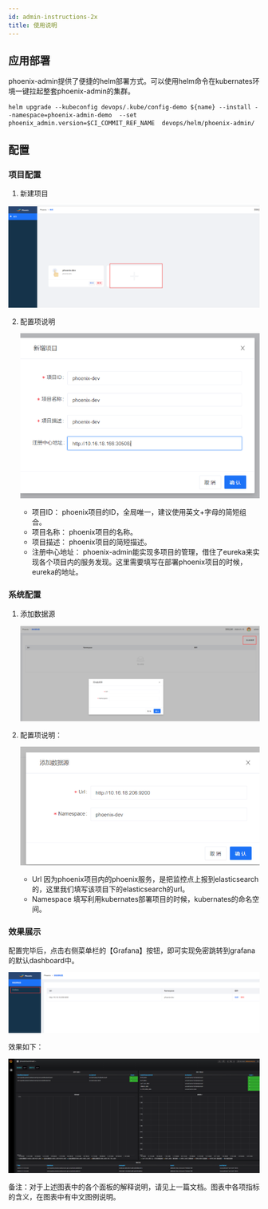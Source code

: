```yaml
---
id: admin-instructions-2x
title: 使用说明
---
```


## 应用部署

phoenix-admin提供了便捷的helm部署方式。可以使用helm命令在kubernates环境一键拉起整套phoenix-admin的集群。

```shell
helm upgrade --kubeconfig devops/.kube/config-demo ${name} --install --namespace=phoenix-admin-demo  --set phoenix_admin.version=$CI_COMMIT_REF_NAME  devops/helm/phoenix-admin/
```

## 配置

### 项目配置

1. 新建项目

![image-20200115193059777](../../assets/phoenix2.x/phoenix-admin/image-20200115193059777.png)

2. 配置项说明

   ![image-20200115200309243](../../assets/phoenix2.x/phoenix-admin/image-20200115200309243.png)

   * 项目ID：
     phoenix项目的ID，全局唯一，建议使用英文+字母的简短组合。
   * 项目名称：
     phoenix项目的名称。
   * 项目描述：
     phoenix项目的简短描述。
   * 注册中心地址：
     phoenix-admin能实现多项目的管理，借住了eureka来实现各个项目内的服务发现。这里需要填写在部署phoenix项目的时候，eureka的地址。

### 系统配置

1. 添加数据源

   ![image-20200115200504478](../../assets/phoenix2.x/phoenix-admin/image-20200115200504478.png)

2. 配置项说明：

   ![image-20200115200709499](../../assets/phoenix2.x/phoenix-admin/image-20200115200709499.png)

   * Url
     因为phoenix项目内的phoenix服务，是把监控点上报到elasticsearch的，这里我们填写该项目下的elasticsearch的url。
   * Namespace
     填写利用kubernates部署项目的时候，kubernates的命名空间。

### 效果展示

配置完毕后，点击右侧菜单栏的【Grafana】按钮，即可实现免密跳转到grafana的默认dashboard中。

![image-20200115201142587](../../assets/phoenix2.x/phoenix-admin/image-20200115201142587.png)

效果如下：

![image-20200115201222406](../../assets/phoenix2.x/phoenix-admin/image-20200115201222406.png)

备注：对于上述图表中的各个面板的解释说明，请见上一篇文档。图表中各项指标的含义，在图表中有中文图例说明。